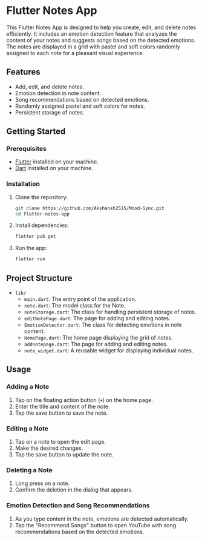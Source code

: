 # Flutter Notes App

This Flutter Notes App is designed to help you create, edit, and delete notes efficiently. It includes an emotion detection feature that analyzes the content of your notes and suggests songs based on the detected emotions. The notes are displayed in a grid with pastel and soft colors randomly assigned to each note for a pleasant visual experience.

## Features

- Add, edit, and delete notes.
- Emotion detection in note content.
- Song recommendations based on detected emotions.
- Randomly assigned pastel and soft colors for notes.
- Persistent storage of notes.

## Getting Started

### Prerequisites

- [Flutter](https://flutter.dev) installed on your machine.
- [Dart](https://dart.dev) installed on your machine.

### Installation

1. Clone the repository:

    ```sh
    git clone https://github.com/Akshansh2515/Mood-Sync.git
    cd flutter-notes-app
    ```

2. Install dependencies:

    ```sh
    flutter pub get
    ```

3. Run the app:

    ```sh
    flutter run
    ```

## Project Structure

- `lib/`
    - `main.dart`: The entry point of the application.
    - `note.dart`: The model class for the Note.
    - `noteStorage.dart`: The class for handling persistent storage of notes.
    - `editNotePage.dart`: The page for adding and editing notes.
    - `EmotionDetector.dart`: The class for detecting emotions in note content.
    - `HomePage.dart`: The home page displaying the grid of notes.
    - `addnotepage.dart`: The page for adding and editing notes.
    - `note_widget.dart`: A reusable widget for displaying individual notes.
## Usage

### Adding a Note

1. Tap on the floating action button (`+`) on the home page.
2. Enter the title and content of the note.
3. Tap the save button to save the note.

### Editing a Note

1. Tap on a note to open the edit page.
2. Make the desired changes.
3. Tap the save button to update the note.

### Deleting a Note

1. Long press on a note.
2. Confirm the deletion in the dialog that appears.

### Emotion Detection and Song Recommendations

1. As you type content in the note, emotions are detected automatically.
2. Tap the "Recommend Songs" button to open YouTube with song recommendations based on the detected emotions.
